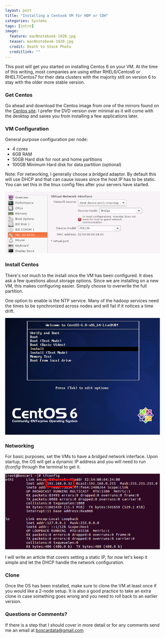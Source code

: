 ```yaml
---
layout: post
title: "Installing a Centos6 VM for HDP or CDH"
categories: Systems
tags: [intro]
image:
  feature: macNnotebook-1920.jpg
  teaser: macNnotebook-1920.jpg
  credit: Death to Stock Photo
  creditlink: ""
---
```


This post will get you started on installing Centos 6 on your VM.  At the time of this writing, most companies are using either RHEL6/Centos6 or RHEL7/Centos7 for their data clusters with the majority still on version 6 to stay with the older more stable version.

### Get Centos
Go ahead and download the Centos image from one of the mirrors found on the [Centos site](http://isoredirect.centos.org/centos/6/isos/x86_64/).  I prefer the DVD version over minimal as it will come with the desktop and saves you from installing a few applications later.

### VM Configuration
General purpose configuration per node:  

* 4 cores   
* 6GB RAM  
* 50GB Hard disk for root and home partitions  
* 100GB Minimum Hard disk for data partition (optional)

Note: For networking, I generally choose a *bridged* adaptor.  By default this will use DHCP and that can cause issues since the host IP has to be static.  You can set this in the linux config files after your servers have started.

<img src="/images/Bridged.png">

### Install Centos
There\'s not much to the install once the VM has been configured.  It does ask a few questions about storage options.  Since we are installing on a new VM, this makes configuring easier.  Simply choose to overwrite the full partition. 

One option to enable is the NTP service.  Many of the hadoop services need the times to be synchronized across nodes and will fail if it notices a time drift.

<img src="/images/CentosInstall.png">  

### Networking
For basic purposes, set the VMs to have a *bridged* network interface.  Upon startup, the OS will get a dynamic IP address and you will need to run *ifconfig* through the terminal to get it.  

<img src="/images/ifconfig.png">

I will write an article that covers setting a static IP, for now let\'s keep it simple and let the DHCP handle the network configuration.

### Clone
Once the OS has been installed, make sure to clone the VM at least once if you would like a 2-node setup.  It is also a good practice to take an extra clone in case something goes wrong and you need to roll back to an earlier version.

### Questions or Comments?
If there is a step that I should cover in more detail or for any comments send me an email at [boxcardata@gmail.com](mailto:boxcardata@gmail.com)
